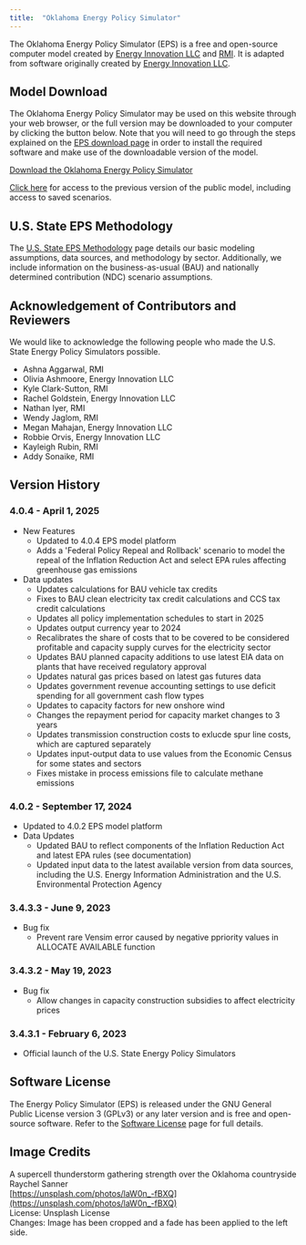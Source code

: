 ```yaml
---
title:  "Oklahoma Energy Policy Simulator"
---
```


The Oklahoma Energy Policy Simulator (EPS) is a free and open-source computer model created by [Energy Innovation LLC](https://energyinnovation.org/) and [RMI](https://rmi.org/).  It is adapted from software originally created by [Energy Innovation LLC](https://energyinnovation.org/).

## Model Download

The Oklahoma Energy Policy Simulator may be used on this website through your web browser, or the full version may be downloaded to your computer by clicking the button below.  Note that you will need to go through the steps explained on the [EPS download page](../download) in order to install the required software and make use of the downloadable version of the model.

<p><a href="https://github.com/EnergyInnovation/eps-oklahoma/archive/refs/tags/4.0.4.zip" class="btn">Download the Oklahoma Energy Policy Simulator</a></p>

[Click here](https://energypolicy.solutions/simulator/oklahoma/en/67a67ac) for access to the previous version of the public model, including access to saved scenarios.

## U.S. State EPS Methodology

The [U.S. State EPS Methodology](../us-state-eps-methodology) page details our basic modeling assumptions, data sources, and methodology by sector. Additionally, we include information on the business-as-usual (BAU) and nationally determined contribution (NDC) scenario assumptions.

## Acknowledgement of Contributors and Reviewers

We would like to acknowledge the following people who made the U.S. State Energy Policy Simulators possible.

* Ashna Aggarwal, RMI
* Olivia Ashmoore, Energy Innovation LLC
* Kyle Clark-Sutton, RMI
* Rachel Goldstein, Energy Innovation LLC
* Nathan Iyer, RMI
* Wendy Jaglom, RMI
* Megan Mahajan, Energy Innovation LLC
* Robbie Orvis, Energy Innovation LLC
* Kayleigh Rubin, RMI
* Addy Sonaike, RMI

## Version History

### **4.0.4 - April 1, 2025**
* New Features
  * Updated to 4.0.4 EPS model platform
  * Adds a 'Federal Policy Repeal and Rollback' scenario to model the repeal of the Inflation    Reduction Act and select EPA rules affecting greenhouse gas emissions
* Data updates
  * Updates calculations for BAU vehicle tax credits 
  * Fixes to BAU clean electricity tax credit calculations and CCS tax credit calculations
  * Updates all policy implementation schedules to start in 2025
  * Updates output currency year to 2024
  * Recalibrates the share of costs that to be covered to be considered profitable and capacity supply curves for the electricity sector
  * Updates BAU planned capacity additions to use latest EIA data on plants that have received regulatory approval
  * Updates natural gas prices based on latest gas futures data
  * Updates government revenue accounting settings to use deficit spending for all government cash flow types
  * Updates to capacity factors for new onshore wind
  * Changes the repayment period for capacity market changes to 3 years
  * Updates transmission construction costs to exlucde spur line costs, which are captured separately
  * Updates input-output data to use values from the Economic Census for some states and sectors
  * Fixes mistake in process emissions file to calculate methane emissions

### **4.0.2 - September 17, 2024**

* Updated to 4.0.2 EPS model platform
* Data Updates
  * Updated BAU to reflect components of the Inflation Reduction Act and latest EPA rules (see documentation)
  * Updated input data to the latest available version from data sources, including the U.S. Energy Information Administration and the 
    U.S. Environmental Protection Agency

### **3.4.3.3 - June 9, 2023**

* Bug fix
  * Prevent rare Vensim error caused by negative ppriority values in ALLOCATE AVAILABLE function

### **3.4.3.2 - May 19, 2023**

* Bug fix
  * Allow changes in capacity construction subsidies to affect electricity prices

### **3.4.3.1 - February 6, 2023**

* Official launch of the U.S. State Energy Policy Simulators

## Software License

The Energy Policy Simulator (EPS) is released under the GNU General Public License version 3 (GPLv3) or any later version and is free and open-source software.  Refer to the [Software License](../software-license) page for full details.

## Image Credits
A supercell thunderstorm gathering strength over the Oklahoma countryside<br/>
Raychel Sanner<br/>
[https://unsplash.com/photos/laW0n_-fBXQ](https://unsplash.com/photos/laW0n_-fBXQ)<br/>
License: Unsplash License<br/>
Changes: Image has been cropped and a fade has been applied to the left side.<br/>
